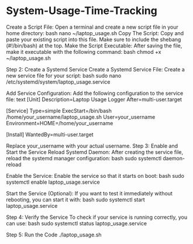 # System-Usage-Time-Tracking

Create a Script File:
Open a terminal and create a new script file in your home directory:
bash
nano ~/laptop_usage.sh
Copy The Script:
Copy and paste your existing script into this file. Make sure to include the shebang (#!/bin/bash) at the top.
Make the Script Executable:
After saving the file, make it executable with the following command:
bash
chmod +x ~/laptop_usage.sh

Step 2: Create a Systemd Service
Create a Systemd Service File:
Create a new service file for your script:
bash
sudo nano /etc/systemd/system/laptop_usage.service

Add Service Configuration:
Add the following configuration to the service file:
text
[Unit]
Description=Laptop Usage Logger
After=multi-user.target

[Service]
Type=simple
ExecStart=/bin/bash /home/your_username/laptop_usage.sh
User=your_username
Environment=HOME=/home/your_username

[Install]
WantedBy=multi-user.target

Replace your_username with your actual username.
Step 3: Enable and Start the Service
Reload Systemd Daemon:
After creating the service file, reload the systemd manager configuration:
bash
sudo systemctl daemon-reload

Enable the Service:
Enable the service so that it starts on boot:
bash
sudo systemctl enable laptop_usage.service

Start the Service (Optional):
If you want to test it immediately without rebooting, you can start it with:
bash
sudo systemctl start laptop_usage.service

Step 4: Verify the Service
To check if your service is running correctly, you can use:
bash
sudo systemctl status laptop_usage.service

Step 5: Run the Code
./laptop_usage.sh
